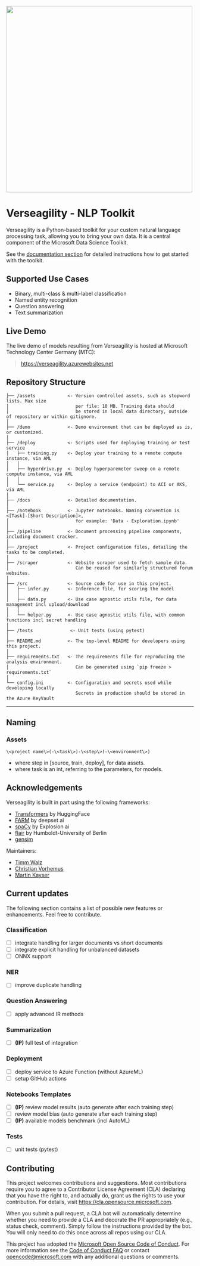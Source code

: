 <img src="demo/logo.png" width="500" align="center"><br>

# Verseagility - NLP Toolkit
Verseagility is a Python-based toolkit for your custom natural language processing task, allowing you to bring your own data. It is a central component of the Microsoft Data Science Toolkit.

See the [documentation section](./docs/README.md) for detailed instructions how to get started with the toolkit.

## Supported Use Cases
- Binary, multi-class & multi-label classification
- Named entity recognition
- Question answering
- Text summarization

## Live Demo
The live demo of models resulting from Verseagility is hosted at Microsoft Technology Center Germany (MTC):
> https://verseagility.azurewebsites.net

Repository Structure
------------

    ├── /assets            <- Version controlled assets, such as stopword lists. Max size 
    │                         per file: 10 MB. Training data should
    │                         be stored in local data directory, outside of repository or within gitignore. 
    │
    ├── /demo              <- Demo environment that can be deployed as is, or customized. 
    │
    ├── /deploy            <- Scripts used for deploying training or test service  
    │   ├── training.py    <- Deploy your training to a remote compute instance, via AML
    │   │   
    │   ├── hyperdrive.py  <- Deploy hyperparemeter sweep on a remote compute instance, via AML
    │   │
    │   └── service.py     <- Deploy a service (endpoint) to ACI or AKS, via AML
    │
    ├── /docs              <- Detailed documentation.
    │
    ├── /notebook          <- Jupyter notebooks. Naming convention is <[Task]-[Short Description]>,
    │                         for example: 'Data - Exploration.ipynb'
    │
    ├── /pipeline          <- Document processing pipeline components, including document cracker. 
    │
    ├── /project           <- Project configuration files, detailing the tasks to be completed.
    │
    ├── /scraper           <- Website scraper used to fetch sample data. 
    │                         Can be reused for similarly structured forum websites.
    │
    ├── /src               <- Source code for use in this project.
    │   ├── infer.py       <- Inference file, for scoring the model
    │   │   
    │   ├── data.py        <- Use case agnostic utils file, for data management incl upload/download
    │   │
    │   └── helper.py      <- Use case agnostic utils file, with common functions incl secret handling
    │
    ├── /tests              <- Unit tests (using pytest)
    │
    ├── README.md          <- The top-level README for developers using this project.
    │
    ├── requirements.txt   <- The requirements file for reproducing the analysis environment.
    │                         Can be generated using `pip freeze > requirements.txt`
    │
    └── config.ini         <- Configuration and secrets used while developing locally
                              Secrets in production should be stored in the Azure KeyVault
--------

## Naming
### Assets
`\<project name\>(-\<task\>)-\<step\>(-\<environment\>)`
- where step in [source, train, deploy], for data assets.
- where task is an int, referring to the parameters, for models.

## Acknowledgements
Verseagility is built in part using the following frameworks:
- [Transformers](https://github.com/huggingface/pytorch-transformers) by HuggingFace
- [FARM](https://github.com/deepset-ai/FARM/) by deepset ai
- [spaCy](https://github.com/explosion/spaCy/) by Explosion ai
- [flair](https://github.com/flairNLP/flair/) by Humboldt-University of Berlin
- [gensim](https://radimrehurek.com/gensim/)

Maintainers:
- [Timm Walz](mailto:timm.walz@microsoft.com)
- [Christian Vorhemus](mailto:christian.vorhemus@microsoft.com)
- [Martin Kayser](https://www.linkedin.com/in/mkayser/)

## Current updates
The following section contains a list of possible new features or enhancements. Feel free to contribute. 
### Classification
- [ ] integrate handling for larger documents vs short documents
- [ ] integrate explicit handling for unbalanced datasets
- [ ] ONNX support
### NER
- [ ] improve duplicate handling
### Question Answering
- [ ] apply advanced IR methods
### Summarization
- [ ] **(IP)** full test of integration
### Deployment
- [ ] deploy service to Azure Function (without AzureML)
- [ ] setup GitHub actions
### Notebooks Templates
- [ ] **(IP)** review model results (auto generate after each training step)
- [ ] review model bias (auto generate after each training step)
- [ ] **(IP)** available models benchmark (incl AutoML)
### Tests
- [ ] unit tests (pytest)

## Contributing
This project welcomes contributions and suggestions.  Most contributions require you to agree to a
Contributor License Agreement (CLA) declaring that you have the right to, and actually do, grant us
the rights to use your contribution. For details, visit https://cla.opensource.microsoft.com.

When you submit a pull request, a CLA bot will automatically determine whether you need to provide
a CLA and decorate the PR appropriately (e.g., status check, comment). Simply follow the instructions
provided by the bot. You will only need to do this once across all repos using our CLA.

This project has adopted the [Microsoft Open Source Code of Conduct](https://opensource.microsoft.com/codeofconduct/).
For more information see the [Code of Conduct FAQ](https://opensource.microsoft.com/codeofconduct/faq/) or
contact [opencode@microsoft.com](mailto:opencode@microsoft.com) with any additional questions or comments.
